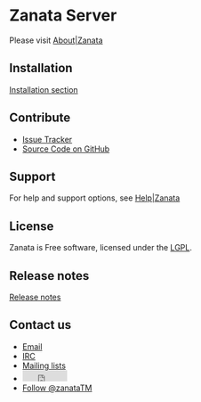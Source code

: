 Zanata Server
=============
Please visit [About|Zanata](http://zanata.org/about/)

Installation
------------

[Installation section](configuration/installation.md)

Contribute
----------

- [Issue Tracker](http://bugzilla.redhat.com/buglist.cgi?product=Zanata)
- [Source Code on GitHub](http://github.com/zanata)

Support
-------
For help and support options, see [Help|Zanata](http://zanata.org/help/)

License
-------
Zanata is Free software, licensed under the [LGPL](http://www.gnu.org/licenses/lgpl-2.1.html).

Release notes
-------

[Release notes](release-notes.md)

Contact us
-------

<ul>
    <li>
        <a href="mailto:zanata-users@redhat.com" target="_top">Email</a>
    </li>
    <li>
        <a href="http://webchat.freenode.net/?channels=zanata">IRC</a>
    </li>
    <li>
        <a href="http://zanata.org/mailing-lists/">Mailing lists</a>
    </li>
    <li>
        <iframe src="http://ghbtns.com/github-btn.html?user=zanata&repo=zanata-server&type=watch&count=true"
            allowtransparency="true" frameborder="0" scrolling="0" width="80" height="20"></iframe>
    </li>
    <li>
        <a href="https://twitter.com/zanataTM" class="twitter-follow-button" data-show-count="false">Follow @zanataTM</a>
        <script>!function(d,s,id){var js,fjs=d.getElementsByTagName(s)[0],p=/^http:/.test(d.location)?'http':'https';if(!d.getElementById(id)){js=d.createElement(s);js.id=id;js.src=p+'://platform.twitter.com/widgets.js';fjs.parentNode.insertBefore(js,fjs);}}(document, 'script', 'twitter-wjs');</script>
    </li>
</ul>